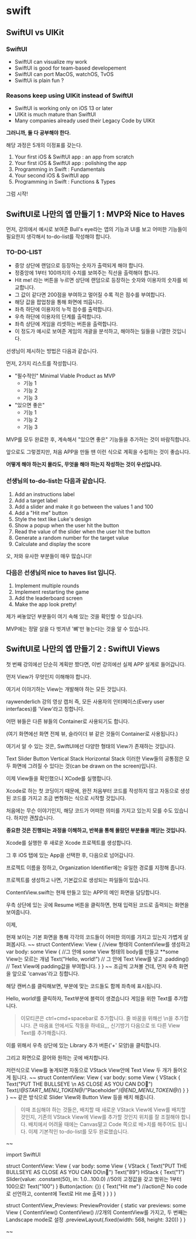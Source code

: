 # swift

## SwiftUI vs UIKit


### SwiftUI

* SwiftUI can visualize my work
* SwiftUI is good for team-based developement
* SwiftUI can port MacOS, watchOS, TvOS
* SwiftUi is plain fun ?


### Reasons keep using UIKit instead of SwiftUI

* SwiftUI is working only on iOS 13 or later
* UIKit is much mature than SwiftUI
* Many companies already used their Legacy Code by UIKit


__그러니까, 둘 다 공부해야 한다.__



해당 과정은 5개의 이정표를 갖는다.

1. Your first iOS & SwiftUI app : an app from scratch
2. Your first iOS & SwiftUI app : polishing the app
3. Programming in Swift : Fundamentals
4. Your second iOS & SwiftUI app
5. Programming in Swift : Functions & Types

그럼 시작!

## SwiftUI로 나만의 앱 만들기 1 : MVP와 Nice to Haves

먼저, 강의에서 예시로 보여준 Bull's eye라는 앱의 기능과 UI를 보고 어떠한 기능들이 필요한지 생각해서 to-do-list를 작성해야 합니다.


### TO-DO-LIST

* 중앙 상단에 랜덤으로 등장하는 숫자가 출력되게 해야 합니다.
* 정중앙에 1부터 100까지의 수치를 보여주는 직선을 출력해야 합니다.
* Hit me! 라는 버튼을 누르면 상단에 랜덤으로 등장하는 숫자와 이용자의 숫자를 비교합니다.
* 그 값이 같다면 200점을 부여하고 멀어질 수록 적은 점수를 부여합니다.
* 해당 값을 팝업창을 통해 화면에 띄웁니다.
* 좌측 하단에 이용자의 누적 점수를 출력합니다.
* 우측 하단에 이용자의 단계를 출력합니다.
* 좌측 상단에 게임을 리셋하는 버튼을 출력합니다.
* 이 정도가 예시로 보여준 게임의 개괄을 분석하고, 해야하는 일들을 나열한 것입니다.



선생님이 제시하는 방법은 다음과 같습니다.

먼저, 2가지 리스트를 작성합니다.

* "필수적인" Minimal Viable Product as MVP
  * 기능 1
  * 기능 2
  * 기능 3
* "있으면 좋은"
  * 기능 1
  * 기능 2
  * 기능 3

MVP를 모두 완료한 후, 계속해서 "있으면 좋은" 기능들을 추가하는 것이 바람직합니다.

앞으로도 그렇겠지만, 처음 APP을 만들 땐 이런 식으로 계획을 수립하는 것이 좋습니다.

**어떻게 해야 하는지 몰라도, 무엇을 해야 하는지 작성하는 것이 우선입니다.**

### 선생님의 to-do-list는 다음과 같습니다.

1. Add an instructions label
2. Add a target label
3. Add a slider and make it go between the values 1 and 100
4. Add a "Hit me" button
5. Style the text like Luke's design
6. Show a popup when the user hit the button
7. Read the value of the slider when the user hit the button
8. Generate a random number for the target value
9. Calculate and display the score


오, 저와 유사한 부분들이 매우 많습니다!



### 다음은 선생님의 nice to haves list 입니다.

1. Implement multiple rounds
2. Implement restarting the game
3. Add the leaderboard screen
4. Make the app look pretty!

제가 써놓았던 부분들이 여기 속해 있는 것을 확인할 수 있습니다.

MVP에는 정말 살을 다 벗겨낸 '뼈'만 놓는다는 것을 알 수 있습니다.

## SwiftUI로 나만의 앱 만들기 2 : SwiftUI Views

첫 번째 강의에선 단순히 계획만 짰다면, 이번 강의에선 실제 APP 설계로 들어갑니다.

 

먼저 View가 무엇인지 이해해야 합니다.

 

여기서 이야기하는  View는 개발해야 하는 모든 것입니다.

 


raywenderlich 강의 영상 캡처
즉, 모든 사용자의 인터페이스(Every user interfaces)를 'View'라고 칭합니다.

 

어떤 뷰들은 다른 뷰들의 Container로 사용되기도 합니다.

(여기 화면에선 화면 전체 뷰, 슬라이더 뷰 같은 것들이 Container로 사용됩니다.)

 

여기서 알 수 있는 것은, SwiftUI에선 다양한 형태의 View가 존재하는 것입니다.

Text
Slider
Button
Vertical Stack
Horizontal Stack
이러한 View들의 공통점은 모두 화면에 그려질 수 있다는 것(can be drawn on the screen)입니다.



이제 View들을 확인했으니 XCode를 실행합니다.

 

Xcode로 하는 첫 코딩이기 때문에, 완전 처음부터 코드를 작성하지 않고 자동으로 생성된 코드를 가지고 조금 변형하는 식으로 시작할 것입니다.

 

처음에는 무슨 이야기인지, 해당 코드가 어떠한 의미를 가지고 있는지 모를 수도 있습니다. 하지만 괜찮습니다.

**중요한 것은 진행되는 과정을 이해하고, 반복을 통해 몰랐던 부분들을 깨닫는 것입니다.**

 


Xcode를 실행한 후 새로운 Xcode 프로젝트를 생성합니다.


그 후 iOS 탭에 있는 App을 선택한 후, 다음으로 넘어갑니다.


프로젝트 이름을 정하고, Organization Identifier에는 유일한 경로를 지정해 줍니다.

 

프로젝트를 생성하고 나면, 기본값으로 생성되는 파일들이 있습니다.

 


ContentView.swift는 현재 만들고 있는 APP의 메인 화면을 담당합니다.


우측 상단에 있는 곳에 Resume 버튼을 클릭하면, 현재 입력된 코드로 출력되는 화면을 보여줍니다.


이제,

현재 보이는 기본 화면을 통해 각각의 코드들이 어떠한 의미를 가지고 있는지 가볍게 살펴봅시다.
~~
struct ContentView: View { //view 형태의 ContentView를 생성하고
    var body: some View { //그 안에 some View 형태의 body를 만들고 **some View는 모르는 개념
        Text("Hello, world!") // 그 안에 Text View를 넣고
            .padding() // Text View에 padding값을 부여합니다.
    }
}
~~
조금씩 고쳐볼 건데, 먼저 우측 화면을 앞으로 'canvas'라고 칭합니다.

해당 캔버스를 클릭해보면, 부분에 맞는 코드들도 함께 좌측에 표시됩니다.


Hello, world!를 클릭하자, Text부분에 블럭이 생겼습니다
게임을 위한 Text를 추가합니다.

>이모티콘은 ctrl+cmd+spacebar로 추가합니다.
>줄 바꿈을 위해선 \n을 추가합니다. 큰 따옴표 안에서도 작동을 하네요,,, 신기방기
다음으로 또 다른 View Text를 추가해줍니다.

이를 위해서 우측 상단에 있는 Library 추가 버튼('+' 모양)을 클릭합니다.

그리고 화면으로 끌어와 원하는 곳에 배치합니다.

저런식으로 View를 놓게되면 자동으로 VStack View안에 Text View 두 개가 들어오게 됩니다.
~~
struct ContentView: View {
    var body: some View {
        VStack {
            Text("PUT THE BULLSEYE \n AS CLOSE AS YOU CAN DO🤪")
            Text(/*@START_MENU_TOKEN@*/"Placeholder"/*@END_MENU_TOKEN@*/)
        }
    }
}
~~
같은 방식으로 Slider View와 Button View 등을 배치 해줍니다.

>이때 조심해야 하는 것들은, 배치할 때 새로운 VStack View에 View를 배치할 것인지, 기존의  VStack View에 View를 추가할 것인지 위치를 잘 조절해야 합니다. 배치에서 어려울 때에는 Canvas말고 Code 쪽으로 배>치를 해주어도 됩니다.
>이제 기본적인 to-do-list를 모두 완료했습니다.

~~

import SwiftUI

struct ContentView: View {
    var body: some View {
        VStack {
            Text("PUT THE BULLSEYE AS CLOSE AS YOU CAN DO\n🤪")
            Text("89")
            HStack {
                Text("1")
                Slider(value: .constant(50), in: 1.0...100.0) //50의 고정값을 갖고 범위는 1부터 100으로!
                Text("100")
            }
            Button(action: {}) {
                Text("Hit me") //action은 No code로 선언하고, content에 Text로 Hit me 출력
            }
        }
    }
}

struct ContentView_Previews: PreviewProvider {
    static var previews: some View {
        ContentView()
        ContentView() //2개의 ContentView를 가지고, 두 번째는 Landscape mode로 설정
            .previewLayout(.fixed(width: 568, height: 320))
    }
}

~~

